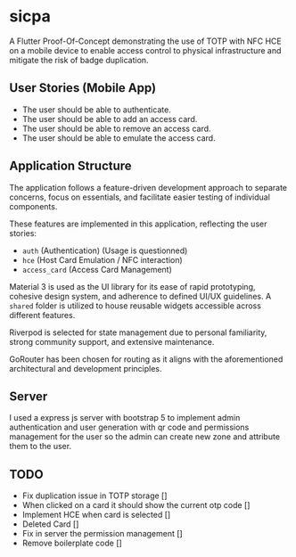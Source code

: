 # sicpa

A Flutter Proof-Of-Concept demonstrating the use of TOTP with NFC HCE on a mobile device to enable access control to physical infrastructure and mitigate the risk of badge duplication.

## User Stories (Mobile App)

- The user should be able to authenticate.
- The user should be able to add an access card.
- The user should be able to remove an access card.
- The user should be able to emulate the access card.

## Application Structure

The application follows a feature-driven development approach to separate concerns, focus on essentials, and facilitate easier testing of individual components.

These features are implemented in this application, reflecting the user stories:
- `auth` (Authentication) (Usage is questionned)
- `hce` (Host Card Emulation / NFC interaction)
- `access_card` (Access Card Management)

Material 3 is used as the UI library for its ease of rapid prototyping, cohesive design system, and adherence to defined UI/UX guidelines. A `shared` folder is utilized to house reusable widgets accessible across different features.

Riverpod is selected for state management due to personal familiarity, strong community support, and extensive maintenance.

GoRouter has been chosen for routing as it aligns with the aforementioned architectural and development principles.

## Server

I used a express js server with bootstrap 5 to implement admin authentication and user generation with qr code and permissions management for the user so the admin can create new zone and attribute them to the user.

## TODO
- Fix duplication issue in TOTP storage []
- When clicked on a card it should show the current otp code []
- Implement HCE when card is selected []
- Deleted Card []
- Fix in server the permission management []
- Remove boilerplate code []